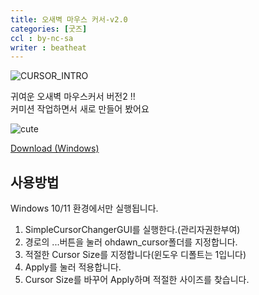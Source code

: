```yaml
---
title: 오새벽 마우스 커서-v2.0
categories: [굿즈]
ccl : by-nc-sa
writer : beatheat
---
```


![CURSOR_INTRO](https://cdn.discordapp.com/attachments/987651683687481394/1022864659663040594/Sample.gif)

귀여운 오새벽 마우스커서 버전2 !!   
커미션 작업하면서 새로 만들어 봤어요

![cute](https://cdn.discordapp.com/attachments/987651683687481394/1022866010820325406/test1.gif)

[Download (Windows)](https://cdn.discordapp.com/attachments/987652135107850315/1022865618195726438/oh_dawn_cursor_v2.zip)  



사용방법
---

Windows 10/11 환경에서만 실행됩니다.


1. SimpleCursorChangerGUI를 실행한다.(관리자권한부여)
2. 경로의 ...버튼을 눌러 ohdawn_cursor폴더를 지정합니다.
3. 적절한 Cursor Size를 지정합니다(윈도우 디폴트는 1입니다)
4. Apply를 눌러 적용합니다.
5. Cursor Size를 바꾸어 Apply하며 적절한 사이즈를 찾습니다.

